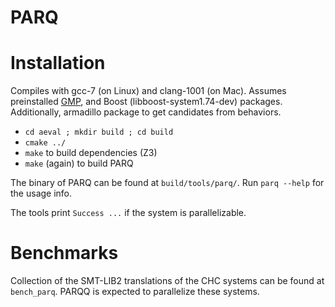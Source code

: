 PARQ
====


Installation
============

Compiles with gcc-7 (on Linux) and clang-1001 (on Mac). Assumes preinstalled <a href="https://gmplib.org/">GMP</a>, and Boost (libboost-system1.74-dev) packages. Additionally, armadillo package to get candidates from behaviors. 

* `cd aeval ; mkdir build ; cd build`
* `cmake ../`
* `make` to build dependencies (Z3)
* `make` (again) to build PARQ

The binary of PARQ can be found at `build/tools/parq/`.
Run `parq --help` for the usage info.

The tools print `Success ...` if the system is parallelizable.

Benchmarks
==========

Collection of the SMT-LIB2 translations of the CHC systems can be found at `bench_parq`. PARQQ is expected to parallelize these systems. 

